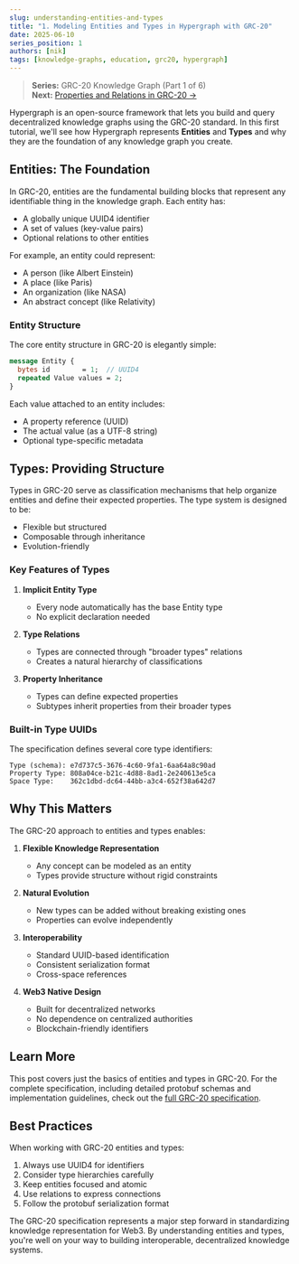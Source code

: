 ```yaml
---
slug: understanding-entities-and-types
title: "1. Modeling Entities and Types in Hypergraph with GRC-20"
date: 2025-06-10
series_position: 1
authors: [nik]
tags: [knowledge-graphs, education, grc20, hypergraph]
---
```


> **Series:** GRC-20 Knowledge Graph (Part 1 of 6)  
> **Next:** [Properties and Relations in GRC-20 →](/blog/properties-and-relations-in-grc20)

Hypergraph is an open-source framework that lets you build and query decentralized knowledge graphs using the GRC-20 standard. In this first tutorial, we'll see how Hypergraph represents **Entities** and **Types** and why they are the foundation of any knowledge graph you create.

<!-- truncate -->

## Entities: The Foundation

In GRC-20, entities are the fundamental building blocks that represent any identifiable thing in the knowledge graph. Each entity has:

- A globally unique UUID4 identifier
- A set of values (key-value pairs)
- Optional relations to other entities

For example, an entity could represent:
- A person (like Albert Einstein)
- A place (like Paris)
- An organization (like NASA)
- An abstract concept (like Relativity)

### Entity Structure

The core entity structure in GRC-20 is elegantly simple:

```proto
message Entity {
  bytes id        = 1;  // UUID4
  repeated Value values = 2;
}
```

Each value attached to an entity includes:
- A property reference (UUID)
- The actual value (as a UTF-8 string)
- Optional type-specific metadata

## Types: Providing Structure

Types in GRC-20 serve as classification mechanisms that help organize entities and define their expected properties. The type system is designed to be:

- Flexible but structured
- Composable through inheritance
- Evolution-friendly

### Key Features of Types

1. **Implicit Entity Type**
   - Every node automatically has the base Entity type
   - No explicit declaration needed

2. **Type Relations**
   - Types are connected through "broader types" relations
   - Creates a natural hierarchy of classifications

3. **Property Inheritance**
   - Types can define expected properties
   - Subtypes inherit properties from their broader types

### Built-in Type UUIDs

The specification defines several core type identifiers:

```
Type (schema): e7d737c5-3676-4c60-9fa1-6aa64a8c90ad
Property Type: 808a04ce-b21c-4d88-8ad1-2e240613e5ca
Space Type:    362c1dbd-dc64-44bb-a3c4-652f38a642d7
```

## Why This Matters

The GRC-20 approach to entities and types enables:

1. **Flexible Knowledge Representation**
   - Any concept can be modeled as an entity
   - Types provide structure without rigid constraints

2. **Natural Evolution**
   - New types can be added without breaking existing ones
   - Properties can evolve independently

3. **Interoperability**
   - Standard UUID-based identification
   - Consistent serialization format
   - Cross-space references

4. **Web3 Native Design**
   - Built for decentralized networks
   - No dependence on centralized authorities
   - Blockchain-friendly identifiers

## Learn More

This post covers just the basics of entities and types in GRC-20. For the complete specification, including detailed protobuf schemas and implementation guidelines, check out the [full GRC-20 specification](https://forum.thegraph.com/t/grc-20-knowledge-graph/6161).

## Best Practices

When working with GRC-20 entities and types:

1. Always use UUID4 for identifiers
2. Consider type hierarchies carefully
3. Keep entities focused and atomic
4. Use relations to express connections
5. Follow the protobuf serialization format

The GRC-20 specification represents a major step forward in standardizing knowledge representation for Web3. By understanding entities and types, you're well on your way to building interoperable, decentralized knowledge systems. 